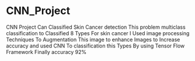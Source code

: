 # CNN_Project
CNN Project Can Classified Skin Cancer detection
This problem multiclass classification to Classified 8 Types For skin cancer
I Used image processing Techniques To Augmentation This  image to enhance Images to Increase accuracy and used
CNN To classification this Types By using Tensor Flow Framework
Finally accuracy 92%
